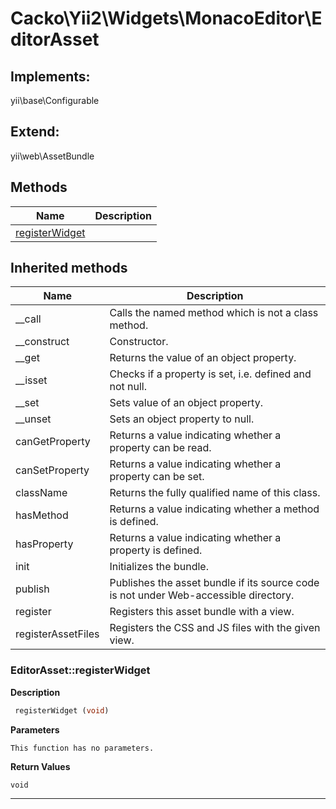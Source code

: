 # Cacko\Yii2\Widgets\MonacoEditor\EditorAsset  



## Implements:
yii\base\Configurable

## Extend:

yii\web\AssetBundle

## Methods

| Name | Description |
|------|-------------|
|[registerWidget](#editorassetregisterwidget)||

## Inherited methods

| Name | Description |
|------|-------------|
|__call|Calls the named method which is not a class method.|
|__construct|Constructor.|
|__get|Returns the value of an object property.|
|__isset|Checks if a property is set, i.e. defined and not null.|
|__set|Sets value of an object property.|
|__unset|Sets an object property to null.|
|canGetProperty|Returns a value indicating whether a property can be read.|
|canSetProperty|Returns a value indicating whether a property can be set.|
|className|Returns the fully qualified name of this class.|
|hasMethod|Returns a value indicating whether a method is defined.|
|hasProperty|Returns a value indicating whether a property is defined.|
|init|Initializes the bundle.|
|publish|Publishes the asset bundle if its source code is not under Web-accessible directory.|
|register|Registers this asset bundle with a view.|
|registerAssetFiles|Registers the CSS and JS files with the given view.|



### EditorAsset::registerWidget  

**Description**

```php
 registerWidget (void)
```

 

 

**Parameters**

`This function has no parameters.`

**Return Values**

`void`


<hr />

